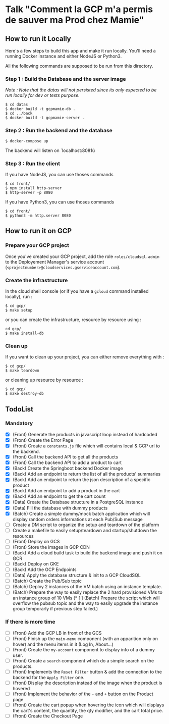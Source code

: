 # Talk "Comment la GCP m'a permis de sauver ma Prod chez Mamie"

## How to run it Locally

Here's a few steps to build this app and make it run locally. You'll need a 
running Docker instance and either NodeJS or Python3.

All the following commands are supposed to be run from this directory.

### Step 1 : Build the Database and the server image

_Note : Note that the datas will not persisted since its only expected to be run_
_locally for dev or tests purpose._

```
$ cd datas
$ docker build -t gcpmamie-db .
$ cd ../back
$ docker build -t gcpmamie-server .
```

### Step 2 : Run the backend and the database

```
$ docker-compose up
```

The backend will listen on `localhost:8081ù 

### Step 3 : Run the client 

If you have NodeJS, you can use thoses commands
```
$ cd front/
$ npm install http-server
$ http-server -p 8080 
```

If you have Python3, you can use thoses commands
```
$ cd front/
$ python3 -m http.server 8080
```

## How to run it on GCP

### Prepare your GCP project

Once you've created your GCP project, add the role `roles/cloudsql.admin` to the
Deployement Manager's service account 
(`<projectnumber>@cloudservices.gserviceaccount.com`).

### Create the infrastructure

In the cloud shell console (or if you have a `gcloud` command installed locally),
run : 

```
$ cd gcp/
$ make setup
```

or you can create the infrastructure, resource by resource using :

```
cd gcp/
$ make install-db
```

### Clean up 

If you want to clean up your project, you can either remove everything with :
```
$ cd gcp/
$ make teardown
```

or cleaning up resource by resource : 
```
$ cd gcp/
$ make destroy-db
```

## TodoList

### Mandatory 
* [X] (Front) Generate the products in javascript loop instead of hardcoded
* [X] (Front) Create the Error Page
* [X] (Front) Create a `constants.js` file which will contains local & GCP
    url to the backend.
* [X] (Front) Call the backend API to get all the products
* [X] (Front) Call the backend API to add a product to cart
* [X] (Back) Create the Springboot backend Docker image
* [X] (Back) Add an endpoint to return the list of all the products' summaries
* [X] (Back) Add an endpoint to return the json description of a specific
    product
* [X] (Back) Add an endpoint to add a product in the cart
* [X] (Back) Add an endpoint to get the cart count
* [X] (Data) Create the Database structure in a PostgreSQL instance
* [X] (Data) Fill the database with dummy products
* [X] (Batch) Create a simple dummy/mock batch application which will display
    random orders informations at each Pub/Sub message
* [ ] Create a DM script to organize the setup and teardown of the platform
* [ ] Create a makefile to easily setup/teardown and startup/shutdown the resources
* [ ] (Front) Deploy on GCS
* [ ] (Front) Store the images in GCP CDN
* [ ] (Back) Add a cloud build task to build the backend image and push it on 
    GCR
* [ ] (Back) Deploy on GKE
* [ ] (Back) Add the GCP Endpoints
* [ ] (Data) Apply the database structure & init to a GCP CloudSQL
* [ ] (Batch) Create the Pub/Sub topic
* [ ] (Batch) Deploy 2 instances of the VM batch using an instance template.
* [ ] (Batch) Prepare the way to easily replace the 2 hard provisioned VMs to an instance 
    group of 10 VMs
(* [ ] (Batch) Prepare the script which will overflow the pubsub topic and the way 
    to easily upgrade the instance group temporarly if previous step failed.)

### If there is more time
* [ ] (Front) Add the GCP LB in front of the GCS
* [ ] (Front) Finish up the `main-menu` component (with an apparition only on 
    hover) and the menu items in it (Log In, About...)
* [ ] (Front) Create the `my-account` component to display info of a dummy user.
* [ ] (Front) Create a `search` component which do a simple search on the 
    products.
* [ ] (Front) Implements the `Reset Filter` button & add the connection to the 
    backend for the `Apply Filter` one.
* [ ] (Front) Display the description instead of the image when the product 
    is hovered
* [ ] (Front) Implement the behavior of the `-` and `+` button on the Product 
    page
* [ ] (Front) Create the cart popup when hovering the icon which will displays
    the cart's content, the quantity, the qty modifier, and the cart total price.
* [ ] (Front) Create the Checkout Page
